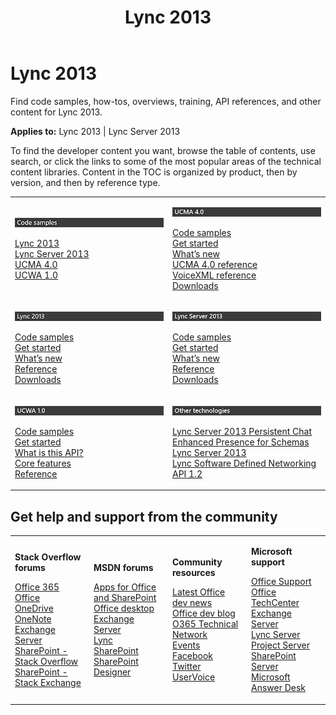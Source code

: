 ﻿---
title: Lync 2013
TOCTitle: Lync 2013
ms:assetid: d0d92c54-c315-49a0-81a3-c6db51ec31df
ms:mtpsurl: https://msdn.microsoft.com/en-us/library/JJ162980(v=office.15)
ms:contentKeyID: 47910632
ms.date: 08/10/2015
mtps_version: v=office.15
---

# Lync 2013

Find code samples, how-tos, overviews, training, API references, and other content for Lync 2013.


**Applies to:** Lync 2013 | Lync Server 2013

To find the developer content you want, browse the table of contents, use search, or click the links to some of the most popular areas of the technical content libraries. Content in the TOC is organized by product, then by version, and then by reference type.

<table>
<colgroup>
<col style="width: 50%" />
<col style="width: 50%" />
</colgroup>
<tbody>
<tr class="odd">
<td><p><img src="images/JJ162980.lync_code_samples(Office.15).png" title="Lync code samples" alt="Lync code samples" /></p>
<p><a href="http://code.msdn.microsoft.com/site/search?query=lync+2013%26f%5b0%5d.value=lync+2013%26f%5b0%5d.type=searchtext%26ac=4">Lync 2013</a><br />
<a href="http://code.msdn.microsoft.com/site/search?query=lync+server+2013%26f%5b0%5d.value=lync+server+2013%26f%5b0%5d.type=searchtext%26ac=4">Lync Server 2013</a><br />
<a href="http://code.msdn.microsoft.com/site/search?query=ucma%26f%5b0%5d.value=ucma%26f%5b0%5d.type=searchtext%26ac=2">UCMA 4.0</a><br />
<a href="http://code.msdn.microsoft.com/site/search?query=ucwa%26f%5b0%5d.value=ucwa%26f%5b0%5d.type=searchtext%26ac=4">UCWA 1.0</a></p></td>
<td><p><img src="images/JJ162980.lync_header_ucma(Office.15).png" title="UCMA 4.0 content" alt="UCMA 4.0 content" /></p>
<p><a href="http://code.msdn.microsoft.com/site/search?query=ucma%26f%5b0%5d.value=ucma%26f%5b0%5d.type=searchtext%26ac=2">Code samples</a><br />
<a href="ucma-sdk/get-started-with-ucma-4-0-development.md">Get started</a><br />
<a href="ucma-sdk/api-changes-in-ucma-4-0.md">What’s new</a><br />
<a href="http://msdn.microsoft.com/en-us/library/dn435962(v=office.15).aspx">UCMA 4.0 reference</a><br />
<a href="http://msdn.microsoft.com/en-us/library/dn435961(v=office.15).aspx">VoiceXML reference</a><br />
<a href="ucma-sdk/installing-ucma-4-0-sdk.md">Downloads</a></p></td>
</tr>
<tr class="even">
<td><p><img src="images/JJ162980.lync_2013_header(Office.15).png" title="Lync 2013 content" alt="Lync 2013 content" /></p>
<p><a href="http://code.msdn.microsoft.com/site/search?query=lync+2013%26f%5b0%5d.value=lync+2013%26f%5b0%5d.type=searchtext%26ac=4">Code samples</a><br />
<a href="desktop/get-started-with-lync-2013-sdk.md">Get started</a><br />
<a href="desktop/what-s-new-in-lync-2013-sdk.md">What’s new</a><br />
<a href="desktop/lync-2013-class-libraries-reference.md">Reference</a><br />
<a href="http://www.microsoft.com/en-us/download/search.aspx?q=lync">Downloads</a></p></td>
<td><p><img src="images/JJ162980.lync_server_2013(Office.15).png" title="Lync Server 2013 content" alt="Lync Server 2013 content" /></p>
<p><a href="http://code.msdn.microsoft.com/site/search?query=lync+server+2013%26f%5b0%5d.value=lync+server+2013%26f%5b0%5d.type=searchtext%26ac=4">Code samples</a><br />
<a href="server-sdk/get-started-with-lync-server-2013-sdk.md">Get started</a><br />
<a href="server-sdk/what-s-new-in-lync-server-2013-sdk.md">What’s new</a><br />
<a href="http://msdn.microsoft.com/en-us/library/dn454963(v=office.15).aspx">Reference</a><br />
<a href="http://www.microsoft.com/en-us/search/downloadresults.aspx?q=lync+server+2013">Downloads</a></p></td>
</tr>
<tr class="odd">
<td><p><img src="images/JJ162980.lync_header_ucwa(Office.15).png" title="UCWA 1.0 content" alt="UCWA 1.0 content" /></p>
<p><a href="http://msdn.microsoft.com/en-us/library/dn356799(v=office.15).aspx">Code samples</a><br />
<a href="http://msdn.microsoft.com/en-us/library/dn323688(v=office.15).aspx">Get started</a><br />
<a href="http://msdn.microsoft.com/en-us/library/dn323670(v=office.15).aspx">What is this API?</a><br />
<a href="http://msdn.microsoft.com/en-us/library/dn323629(v=office.15).aspx">Core features</a><br />
<a href="http://msdn.microsoft.com/en-us/library/dn323628(v=office.15).aspx">Reference</a></p></td>
<td><p><img src="images/JJ162980.lync_other_techs(Office.15).png" title="Lync 2013 other technologies" alt="Lync 2013 other technologies" /></p>
<p><a href="persistent-chat-sdk/lync-server-2013-persistent-chat-sdk-documentation.md">Lync Server 2013 Persistent Chat</a><br />
<a href="schema/unified-communications-enhanced-presence-schemas-for-lync-server-2013-documentation.md">Enhanced Presence for Schemas Lync Server 2013</a><br />
<a href="sdn-api/lync-software-defined-networking-api-2-0.md">Lync Software Defined Networking API 1.2</a></p></td>
</tr>
</tbody>
</table>


## Get help and support from the community

<table>
<colgroup>
<col style="width: 25%" />
<col style="width: 25%" />
<col style="width: 25%" />
<col style="width: 25%" />
</colgroup>
<tbody>
<tr class="odd">
<td><p><strong>Stack Overflow forums</strong></p>
<p><a href="http://stackoverflow.com/questions/tagged/office365">Office 365</a><br />
<a href="http://stackoverflow.com/questions/tagged/ms-office">Office</a><br />
<a href="http://stackoverflow.com/questions/tagged/onedrive">OneDrive</a><br />
<a href="http://stackoverflow.com/questions/tagged/onenote">OneNote</a><br />
<a href="http://stackoverflow.com/questions/tagged/exchange-server">Exchange Server</a><br />
<a href="http://stackoverflow.com/questions/tagged/sharepoint">SharePoint - Stack Overflow</a><br />
<a href="http://sharepoint.stackexchange.com/">SharePoint - Stack Exchange</a></p>
<p></p></td>
<td><p><strong>MSDN forums</strong></p>
<p><a href="https://social.msdn.microsoft.com/forums/office/en-us/home?category=apps">Apps for Office and SharePoint</a><br />
<a href="https://social.msdn.microsoft.com/forums/office/en-us/home?category=officedev">Office desktop</a><br />
<a href="https://social.msdn.microsoft.com/forums/office/en-us/home?category=exchangeserver">Exchange Server</a><br />
<a href="https://social.msdn.microsoft.com/forums/office/en-us/home?category=lync">Lync</a><br />
<a href="https://social.msdn.microsoft.com/forums/office/en-us/home?category=sharepoint">SharePoint</a><br />
<a href="https://social.msdn.microsoft.com/forums/office/en-us/home?forum=sharepointcustomization">SharePoint Designer</a></p>
<p></p></td>
<td><p><strong>Community resources</strong></p>
<p><a href="http://dev.office.com/latestnews">Latest Office dev news</a><br />
<a href="http://blogs.office.com/dev/">Office dev blog</a><br />
<a href="https://www.yammer.com/itpronetwork">O365 Technical Network</a><br />
<a href="http://dev.office.com/events">Events</a><br />
<a href="https://www.facebook.com/officedev">Facebook</a><br />
<a href="https://twitter.com/officedev">Twitter</a><br />
<a href="http://officespdev.uservoice.com/">UserVoice</a></p>
<p></p></td>
<td><p><strong>Microsoft support</strong></p>
<p><a href="https://support.office.com/">Office Support</a><br />
<a href="https://technet.microsoft.com/en-us/office">Office TechCenter</a><br />
<a href="https://support2.microsoft.com/common/international.aspx?rdpath=/oas/default.aspx?gprid=730">Exchange Server</a><br />
<a href="https://support2.microsoft.com/common/international.aspx?rdpath=/oas/default.aspx?gprid=924">Lync Server</a><br />
<a href="http://support2.microsoft.com/ph/931">Project Server</a><br />
<a href="https://support2.microsoft.com/oas/default.aspx?gprid=935%26st=1%26wfxredirect=1%26sd=msdn">SharePoint Server</a><br />
<a href="http://support.microsoft.com/answerdesk">Microsoft Answer Desk</a></p>
<p></p></td>
</tr>
</tbody>
</table>

